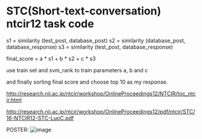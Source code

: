 # STC(Short-text-conversation) ntcir12 task code

s1 = similarity (test_post, database_post)
s2 = similarity (database_post, database_response)
s3 = similarity (test_post, database_response)

final_score = a * s1 + b * s2 + c * s3

use train set and svm_rank to train parameters a, b and c

and finally sorting final score and choose top 10 as my response.

http://research.nii.ac.jp/ntcir/workshop/OnlineProceedings12/NTCIR/toc_ntcir.html

http://research.nii.ac.jp/ntcir/workshop/OnlineProceedings12/pdf/ntcir/STC/16-NTCIR12-STC-LuoC.pdf

POSTER:
![image](https://github.com/luochuwei/stc_ntcir12_code/raw/master/data/POSTER-2.jpg)
